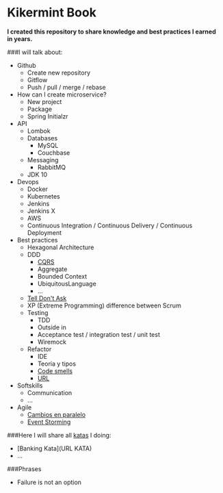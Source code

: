 # Kikermint Book

**I created this repository to share knowledge and best practices I earned in years.**

###I will talk about:
- Github
    - Create new repository
    - Gitflow
    - Push / pull / merge / rebase
- How can I create microservice?
    - New project
    - Package 
    - Spring Initialzr
- API
    - Lombok
    - Databases 
        - MySQL
        - Couchbase
    - Messaging
        - RabbitMQ
    - JDK 10
- Devops
    - Docker
    - Kubernetes
    - Jenkins
    - Jenkins X
    - AWS
    - Continuous Integration / Continuous Delivery / Continuous Deployment
- Best practices
    - Hexagonal Architecture
    - DDD
        - [CQRS](https://martinfowler.com/bliki/CQRS.html)
        - Aggregate
        - Bounded Context
        - UbiquitousLanguage
        - ...
    - [Tell Don't Ask](https://martinfowler.com/bliki/TellDontAsk.html)
    - XP (Extreme Programming) difference between Scrum
    - Testing
        - TDD
        - Outside in
        - Acceptance test / integration test / unit test
        - Wiremock
    - Refactor
        - IDE
        - Teoría y tipos
        - [Code smells](https://joind.in/event/software-crafters-barcelona-2018/calisthenics---smells---solid---cohesion--cupling-connecting-the-dots) 
        - [URL](https://joind.in/event/software-crafters-barcelona-2018/communication-antipatterns-and-where-to-find-them) 
- Softskills
    - Communication
    - ...    
- Agile 
    - [Cambios en paralelo](https://joind.in/event/software-crafters-barcelona-2018/cambios-en-paralelo-cambios-grandes-pasos-pequeos-workshop) 
    - [Event Storming](eventstorming.md)

###Here I will share all [katas](http://kata-log.rocks/) I doing:
- [Banking Kata](URL KATA)
- ...


###Phrases
- Failure is not an option